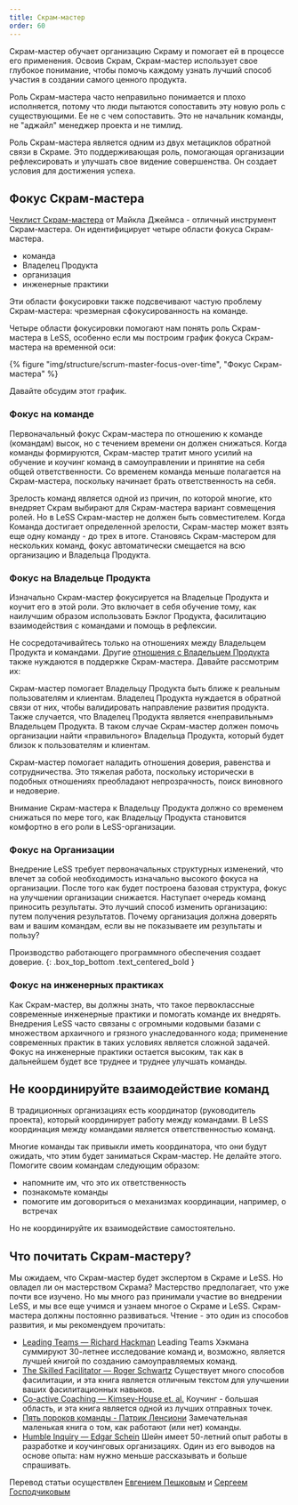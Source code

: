 ```yaml
---
title: Скрам-мастер
order: 60
---
```


Скрам-мастер обучает организацию Скраму и помогает ей в процессе его применения. Освоив Скрам, Скрам-мастер использует свое глубокое понимание, чтобы помочь каждому узнать лучший способ участия в создании самого ценного продукта.

Роль Скрам-мастера часто неправильно понимается и плохо исполняется, потому что люди пытаются сопоставить эту новую роль с существующими. Ее не с чем сопоставить. Это не начальник команды, не "аджайл" менеджер проекта и не тимлид.

Роль Скрам-мастера является одним из двух метациклов обратной связи в Скраме. Это поддерживающая роль, помогающая организации рефлексировать и улучшать свое видение совершенства. Он создает условия для достижения успеха.

## Фокус Скрам-мастера

[Чеклист Скрам-мастера](http://www.scrummasterchecklist.org) от Майкла Джеймса - отличный инструмент Скрам-мастера. Он идентифицирует четыре области фокуса Скрам-мастера.

* команда
* Владелец Продукта
* организация
* инженерные практики

Эти области фокусировки также подсвечивают частую проблему Скрам-мастера: чрезмерная сфокусированность на команде.

Четыре области фокусировки помогают нам понять роль Скрам-мастера в LeSS, особенно если мы построим график фокуса Скрам-мастера на временной оси:

<div>
    {% figure "img/structure/scrum-master-focus-over-time", "Фокус Скрам-мастера" %}
</div>

Давайте обсудим этот график.

### Фокус на команде

Первоначальный фокус Скрам-мастера по отношению к команде (командам) высок, но с течением времени он должен снижаться. Когда команды формируются, Скрам-мастер тратит много усилий на обучение и коучинг команд в самоуправлении и принятие на себя общей ответственности. Со временем команда меньше полагается на Скрам-мастера, поскольку начинает брать ответственность на себя.

Зрелость команд является одной из причин, по которой многие, кто внедряет Скрам выбирают для Скрам-мастера вариант совмещения ролей. Но в LeSS Скрам-мастер не должен быть совместителем. Когда Команда достигает определенной зрелости, Скрам-мастер может взять еще одну команду - до трех в итоге. Становясь Скрам-мастером для нескольких команд, фокус автоматически смещается на всю организацию и Владельца Продукта.

### Фокус на Владельце Продукта

Изначально Скрам-мастер фокусируется на Владельце Продукта и коучит его в этой роли. Это включает в себя обучение тому, как наилучшим образом использовать Бэклог Продукта, фасилитацию взаимодействия с командами и помощь в рефлексии.

Не сосредотачивайтесь только на отношениях между Владельцем Продукта и командами. Другие [отношения с Владельцем Продукта](../framework/product-owner.html) также нуждаются в поддержке Скрам-мастера. Давайте рассмотрим их:

Скрам-мастер помогает Владельцу Продукта быть ближе к реальным пользователям и клиентам. Владелец Продукта нуждается в обратной связи от них, чтобы валидировать направление развития продукта. Также случается, что Владелец Продукта является «неправильным» Владельцем Продукта. В таком случае Скрам-мастер должен помочь организации найти «правильного» Владельца Продукта, который будет близок к пользователям и клиентам.

Скрам-мастер помогает наладить отношения доверия, равенства и сотрудничества. Это тяжелая работа, поскольку исторически в подобных отношениях преобладают непрозрачность, поиск виновного и недоверие.

Внимание Скрам-мастера к Владельцу Продукта должно со временем снижаться по мере того, как Владельцу Продукта становится комфортно в его роли в LeSS-организации.

### Фокус на Организации

Внедрение LeSS требует первоначальных структурных изменений, что влечет за собой необходимость изначально высокого фокуса на организации. После того как будет построена базовая структура, фокус на улучшении организации снижается. Наступает очередь команд приносить результаты. Это лучший способ изменить организацию: путем получения результатов. Почему организация должна доверять вам и вашим командам, если вы не показываете им результаты и пользу?

Производство работающего программного обеспечения создает доверие.
{: .box_top_bottom  .text_centered_bold }

### Фокус на инженерных практиках

Как Скрам-мастер, вы должны знать, что такое первоклассные современные инженерные практики и помогать команде их внедрять. Внедрения LeSS часто связаны с огромными кодовыми базами с множеством архаичного и грязного унаследованного кода; применение современных практик в таких условиях является сложной задачей. Фокус на инженерные практики остается высоким, так как в дальнейшем будет все труднее и труднее улучшать команды.

## Не координируйте взаимодействие команд

В традиционных организациях есть координатор (руководитель проекта), который координирует работу между командами. В LeSS координация между командами является ответственностью команд.

Многие команды так привыкли иметь координатора, что они будут ожидать, что этим будет заниматься Скрам-мастер. Не делайте этого. Помогите своим командам следующим образом:

* напомните им, что это их ответственность
* познакомьте команды
* помогите им договориться о механизмах координации, например, о встречах

Но не координируйте их взаимодействие самостоятельно.

## Что почитать Скрам-мастеру?

Мы ожидаем, что Скрам-мастер будет экспертом в Скраме и LeSS. Но овладел ли он мастерством Скрама? Мастерство предполагает, что уже почти все изучено. Но мы много раз принимали участие во внедрении LeSS, и мы все еще учимся и узнаем многое о Скраме и LeSS. Скрам-мастера должны постоянно развиваться. Чтение - это один из способов развития, и мы рекомендуем прочитать:

* [Leading Teams — Richard Hackman](http://www.amazon.com/Leading-Teams-Setting-Stage-Performances/dp/1578513332)
  Leading Teams Хэкмана суммируют 30-летнее исследование команд и, возможно, является лучшей книгой по созданию самоуправляемых команд.
* [The Skilled Facilitator — Roger Schwartz](http://www.amazon.com/The-Skilled-Facilitator-Comprehensive-Facilitators/dp/0787947237)
  Существует много способов фасилитации, и эта книга является отличным текстом для улучшении ваших фасилитационных навыков.
* [Co-active Coaching — Kimsey-House et. al.](http://www.amazon.com/Co-Active-Coaching-Changing-Business-Transforming/dp/1857885678)
  Коучинг - большая область, и эта книга является одной из лучших отправных точек.
* [Пять пороков команды - Патрик Ленсиони](https://www.ozon.ru/context/detail/id/6258644/)
  Замечательная маленькая книга о том, как работают (или нет) команды.
* [Humble Inquiry — Edgar Schein](http://www.amazon.com/Humble-Inquiry-Instead-Telling-Business/dp/1609949811)
  Шейн имеет 50-летний опыт работы в разработке и коучинговых организациях. Один из его выводов на основе опыта: нам нужно меньше рассказывать и больше спрашивать.

Перевод статьи осуществлен [Евгением Пешковым](https://www.facebook.com/epeshkov) и [Сергеем Господчиковым](https://less.works/ru/profiles/sergey-gospodchikov)
